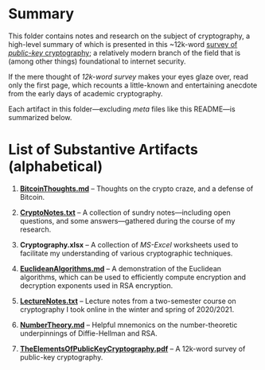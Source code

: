 # Summary
This folder contains notes and research on the subject of cryptography, a high-level summary of which is presented in this ~12k-word [survey of *public-key* cryptography](https://raw.githubusercontent.com/dchampion/crypto/master/doc/TheElementsOfPublicKeyCryptography.pdf); a relatively modern branch of the field that is (among other things) foundational to internet security.

If the mere thought of <i>12k-word survey</i> makes your eyes glaze over, read only the first page, which recounts a little-known and entertaining anecdote from the early days of academic cryptography.

Each artifact in this folder&mdash;excluding <i>meta</i> files like this README&mdash;is summarized below.

# List of Substantive Artifacts (alphabetical)
1. [**BitcoinThoughts.md**](https://github.com/dchampion/crypto/blob/master/doc/BitcoinThoughts.md) &ndash; Thoughts on the crypto craze, and a defense of Bitcoin.

2. [**CryptoNotes.txt**](https://github.com/dchampion/crypto/blob/master/doc/CryptoNotes.txt) &ndash; A collection of sundry notes&mdash;including open questions, and some answers&mdash;gathered during the course of my research.

3. **Cryptography.xlsx** &ndash; A collection of *MS-Excel* worksheets used to facilitate my understanding of various cryptographic techniques.

4. [**EuclideanAlgorithms.md**](https://github.com/dchampion/crypto/blob/master/doc/EuclideanAlgorithms.md) &ndash; A demonstration of the Euclidean algorithms, which can be used to efficiently compute encryption and decryption exponents used in RSA encryption.

5. [**LectureNotes.txt**](https://github.com/dchampion/crypto/blob/master/doc/LectureNotes.txt) &ndash; Lecture notes from a two-semester course on cryptography I took online in the winter and spring of 2020/2021.

6. [**NumberTheory.md**](https://github.com/dchampion/crypto/blob/master/doc/NumberTheory.md) &ndash; Helpful mnemonics on the number-theoretic underpinnings of Diffie-Hellman and RSA.

7. [**TheElementsOfPublicKeyCryptography.pdf**](https://raw.githubusercontent.com/dchampion/crypto/master/doc/TheElementsOfPublicKeyCryptography.pdf) &ndash; A 12k-word survey of public-key cryptography.
